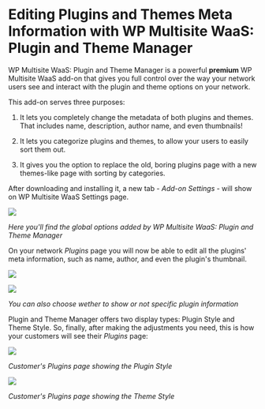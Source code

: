 # Editing Plugins and Themes Meta Information with WP Multisite WaaS: Plugin and Theme Manager

WP Multisite WaaS: Plugin and Theme Manager is a powerful **premium** WP Multisite WaaS add-on that gives you full control over the way your network users see and interact with the plugin and theme options on your network.

This add-on serves three purposes:

  1. It lets you completely change the metadata of both plugins and themes. That includes name, description, author name, and even thumbnails!

  2. It lets you categorize plugins and themes, to allow your users to easily sort them out.

  3. It gives you the option to replace the old, boring plugins page with a new themes-like page with sorting by categories.

After downloading and installing it, a new tab - _Add-on Settings_ \- will show on WP Multisite WaaS Settings page.

![](https://wp-ultimo-space.fra1.cdn.digitaloceanspaces.com/hs-file-4zDOF0uomh.png)

_Here you'll find the global options added by WP Multisite WaaS: Plugin and Theme Manager_

On your network _Plugins_ page you will now be able to edit all the plugins' meta information, such as name, author, and even the plugin's thumbnail.

![](https://wp-ultimo-space.fra1.cdn.digitaloceanspaces.com/hs-file-zKiRGmvX1g.png)

![](https://wp-ultimo-space.fra1.cdn.digitaloceanspaces.com/hs-file-A3d1gDSQDW.png)

_You can also choose wether to show or not specific plugin information_

Plugin and Theme Manager offers two display types: Plugin Style and Theme Style. So, finally, after making the adjustments you need, this is how your customers will see their _Plugins_ page:

![](https://wp-ultimo-space.fra1.cdn.digitaloceanspaces.com/hs-file-M3ge4NjfYg.png)

_Customer's Plugins page showing the Plugin Style_

_![](https://wp-ultimo-space.fra1.cdn.digitaloceanspaces.com/hs-file-06bxSCg1eZ.png)_

_Customer's Plugins page showing the Theme Style_
